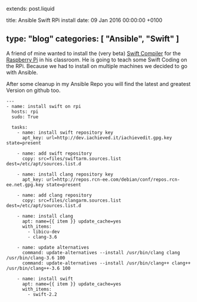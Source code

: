 extends: post.liquid

title: Ansible Swift RPi install
date: 09 Jan 2016 00:00:00 +0100

type: "blog"
categories: [ "Ansible", "Swift" ]
---

A friend of mine wanted to install the (very beta)
[Swift Compiler](http://dev.iachieved.it/iachievedit/debian-packages-for-swift-on-arm/) for the 
[Raspberry Pi](https://www.raspberrypi.org) in his classroom. He is going to teach some 
Swift Coding on the RPi. Because we had to install on multiple machines we decided to go 
with Ansible. 

After some cleanup in my Ansible Repo you will find the latest and greatest Version on
github too.

<!-- more -->

```ansible
---
- name: install swift on rpi
  hosts: rpi
  sudo: True

  tasks:
    - name: install swift repository key
      apt_key: url=http://dev.iachieved.it/iachievedit.gpg.key state=present

    - name: add swift repository
      copy: src=files/swiftarm.sources.list dest=/etc/apt/sources.list.d

    - name: install clang repository key
      apt_key: url=http://repos.rcn-ee.com/debian/conf/repos.rcn-ee.net.gpg.key state=present

    - name: add clang repository
      copy: src=files/clangarm.sources.list dest=/etc/apt/sources.list.d

    - name: install clang
      apt: name={{ item }} update_cache=yes
      with_items:
        - libicu-dev
        - clang-3.6

    - name: update alternatives
      command: update-alternatives --install /usr/bin/clang clang /usr/bin/clang-3.6 100
      command: update-alternatives --install /usr/bin/clang++ clang++ /usr/bin/clang++-3.6 100

    - name: install swift
      apt: name={{ item }} update_cache=yes
      with_items:
        - swift-2.2
```
